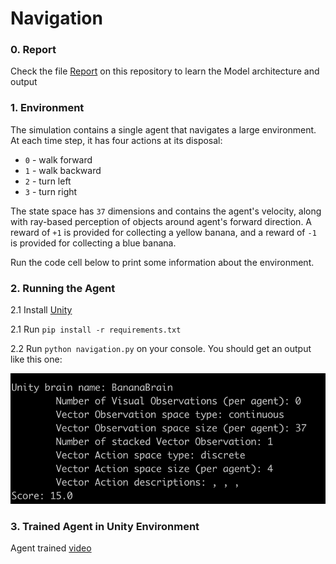 # Navigation

### 0. Report

Check the file [Report](https://github.com/WilliamGalindezArias/p1_navigation/blob/master/report.md) on this repository to learn the Model architecture and output

### 1. Environment

The simulation contains a single agent that navigates a large environment.  At each time step, it has four actions at its disposal:
- `0` - walk forward 
- `1` - walk backward
- `2` - turn left
- `3` - turn right

The state space has `37` dimensions and contains the agent's velocity, along with ray-based perception of objects around agent's forward direction.  A reward of `+1` is provided for collecting a yellow banana, and a reward of `-1` is provided for collecting a blue banana. 

Run the code cell below to print some information about the environment.

### 2. Running the Agent

2.1 Install [Unity](https://github.com/Unity-Technologies/ml-agents/blob/main/docs/Installation.md)  

2.1 Run `pip install -r requirements.txt ` 

2.2 Run `python navigation.py` on your console. You should get an output like this one:  

![ouput](output.png)

### 3. Trained Agent in Unity Environment 

Agent trained [video](https://youtu.be/i6OgvD38fHs)
